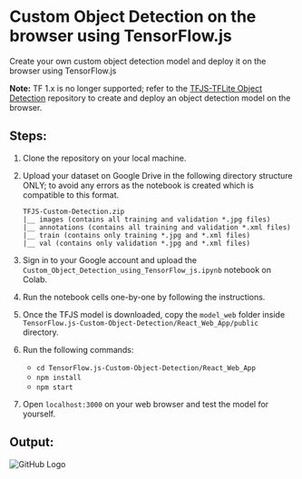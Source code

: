 # Custom Object Detection on the browser using TensorFlow.js
Create your own custom object detection model and deploy it on the browser using TensorFlow.js

**Note:** TF 1.x is no longer supported; refer to the [TFJS-TFLite Object Detection](https://github.com/NSTiwari/TFJS-TFLite-Object-Detection) repository to create and deploy an object detection model on the browser.

## Steps:

1. Clone the repository on your local machine.
2. Upload your dataset on Google Drive in the following directory structure ONLY; to avoid any errors as the notebook is created which is compatible to this format.

   ```TFJS-Custom-Detection
   TFJS-Custom-Detection.zip
   |__ images (contains all training and validation *.jpg files)
   |__ annotations (contains all training and validation *.xml files)
   |__ train (contains only training *.jpg and *.xml files)
   |__ val (contains only validation *.jpg and *.xml files)
   ```
   
3. Sign in to your Google account and upload the `Custom_Object_Detection_using_TensorFlow_js.ipynb` notebook on Colab.
4. Run the notebook cells one-by-one by following the instructions.
5. Once the TFJS model is downloaded, copy the `model_web` folder inside `TensorFlow.js-Custom-Object-Detection/React_Web_App/public` directory.
6. Run the following commands:
   - `cd TensorFlow.js-Custom-Object-Detection/React_Web_App`
   - `npm install`
   - `npm start`
7. Open `localhost:3000` on your web browser and test the model for yourself.

## Output:

![GitHub Logo](/images/output.jpg)


